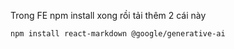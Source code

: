 Trong FE npm install xong rồi tải thêm 2 cái này

```
npm install react-markdown @google/generative-ai
```
